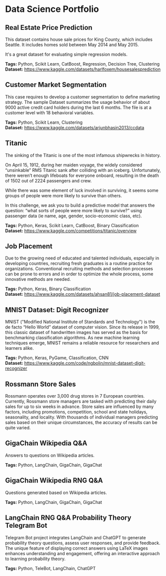 # Data Science Portfolio

## Real Estate Price Prediction

This dataset contains house sale prices for King County, which includes Seattle. It includes homes sold between May 2014 and May 2015.

It's a great dataset for evaluating simple regression models.

**Tags:** Python, Scikit Learn, CatBoost, Regression, Decision Tree, Clustering \
**Dataset:** https://www.kaggle.com/datasets/harlfoxem/housesalesprediction

## Customer Market Segmentation

This case requires to develop a customer segmentation to define marketing strategy. The
sample Dataset summarizes the usage behavior of about 9000 active credit card holders during the last 6 months. The file is at a customer level with 18 behavioral variables.

**Tags:** Python, Scikit Learn, Clustering \
**Dataset:** https://www.kaggle.com/datasets/arjunbhasin2013/ccdata

## Titanic

The sinking of the Titanic is one of the most infamous shipwrecks in history.

On April 15, 1912, during her maiden voyage, the widely considered “unsinkable” RMS Titanic sank after colliding with an iceberg. Unfortunately, there weren’t enough lifeboats for everyone onboard, resulting in the death of 1502 out of 2224 passengers and crew.

While there was some element of luck involved in surviving, it seems some groups of people were more likely to survive than others.

In this challenge, we ask you to build a predictive model that answers the question: “what sorts of people were more likely to survive?” using passenger data (ie name, age, gender, socio-economic class, etc).

**Tags:** Python, Keras, Scikit Learn, CatBoost, Binary Classification \
**Dataset:** https://www.kaggle.com/competitions/titanic/overview

## Job Placement

Due to the growing need of educated and talented individuals, especially in developing countries, recruiting fresh graduates is a routine practice for organizations. Conventional recruiting methods and selection processes can be prone to errors and in order to optimize the whole process, some innovative methods are needed.

**Tags:** Python, Keras, Binary Classification \
**Dataset:** https://www.kaggle.com/datasets/ahsan81/job-placement-dataset

## MNIST Dataset: Digit Recognizer

MNIST ("Modified National Institute of Standards and Technology") is the de facto “Hello World” dataset of computer vision. Since its release in 1999, this classic dataset of handwritten images has served as the basis for benchmarking classification algorithms. As new machine learning techniques emerge, MNIST remains a reliable resource for researchers and learners alike.

**Tags:** Python, Keras, PyGame, Classification, CNN \
**Dataset:** https://www.kaggle.com/code/ngbolin/mnist-dataset-digit-recognizer

## Rossmann Store Sales

Rossmann operates over 3,000 drug stores in 7 European countries. Currently, Rossmann store managers are tasked with predicting their daily sales for up to six weeks in advance. Store sales are influenced by many factors, including promotions, competition, school and state holidays, seasonality, and locality. With thousands of individual managers predicting sales based on their unique circumstances, the accuracy of results can be quite varied.

## GigaChain Wikipedia Q&A

Answers to questions on Wikipedia articles.

**Tags:** Python, LangChain, GigaChain, GigaChat

## GigaChain Wikipedia RNG Q&A

Questions generated based on Wikipedia articles.

**Tags:** Python, LangChain, GigaChain, GigaChat

## LangChain RNG Q&A Probability Theory Telegram Bot

Telegram Bot project integrates LangChain and ChatGPT to generate probability theory questions, assess user responses, and provide feedback. The unique feature of displaying correct answers using LaTeX images enhances understanding and engagement, offering an interactive approach to learning probability theory.

**Tags:** Python, TeleBot, LangChain, ChatGPT
